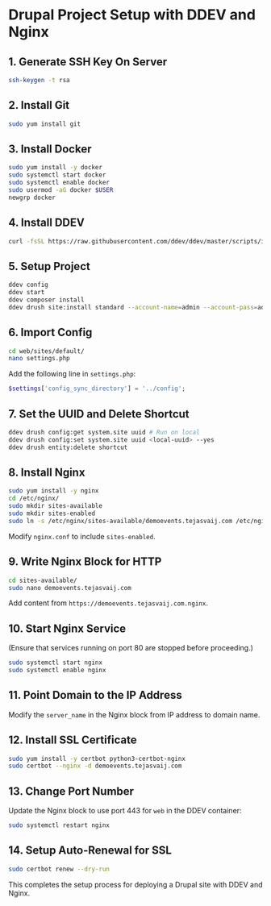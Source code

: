 # Drupal Project Setup with DDEV and Nginx

## 1. Generate SSH Key On Server
```sh
ssh-keygen -t rsa
```

## 2. Install Git
```sh
sudo yum install git
```

## 3. Install Docker
```sh
sudo yum install -y docker
sudo systemctl start docker
sudo systemctl enable docker
sudo usermod -aG docker $USER
newgrp docker
```

## 4. Install DDEV
```sh
curl -fsSL https://raw.githubusercontent.com/ddev/ddev/master/scripts/install_ddev.sh | bash
```

## 5. Setup Project
```sh
ddev config
ddev start
ddev composer install
ddev drush site:install standard --account-name=admin --account-pass=admin
```

## 6. Import Config
```sh
cd web/sites/default/
nano settings.php
```
Add the following line in `settings.php`:
```php
$settings['config_sync_directory'] = '../config';
```

## 7. Set the UUID and Delete Shortcut
```sh
ddev drush config:get system.site uuid # Run on local
ddev drush config:set system.site uuid <local-uuid> --yes
ddev drush entity:delete shortcut
```

## 8. Install Nginx
```sh
sudo yum install -y nginx
cd /etc/nginx/
sudo mkdir sites-available
sudo mkdir sites-enabled
sudo ln -s /etc/nginx/sites-available/demoevents.tejasvaij.com /etc/nginx/sites-enabled/
```
Modify `nginx.conf` to include `sites-enabled`.

## 9. Write Nginx Block for HTTP
```sh
cd sites-available/
sudo nano demoevents.tejasvaij.com
```
Add content from `https://demoevents.tejasvaij.com.nginx`.

## 10. Start Nginx Service
(Ensure that services running on port 80 are stopped before proceeding.)
```sh
sudo systemctl start nginx
sudo systemctl enable nginx
```

## 11. Point Domain to the IP Address
Modify the `server_name` in the Nginx block from IP address to domain name.

## 12. Install SSL Certificate
```sh
sudo yum install -y certbot python3-certbot-nginx
sudo certbot --nginx -d demoevents.tejasvaij.com
```

## 13. Change Port Number
Update the Nginx block to use port 443 for `web` in the DDEV container:
```sh
sudo systemctl restart nginx
```

## 14. Setup Auto-Renewal for SSL
```sh
sudo certbot renew --dry-run
```

This completes the setup process for deploying a Drupal site with DDEV and Nginx.

